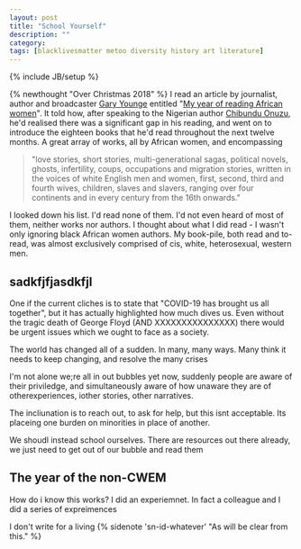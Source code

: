 ```yaml
---
layout: post
title: "School Yourself"
description: ""
category:
tags: [blacklivesmatter metoo diversity history art literature]
---
```

{% include JB/setup %}

{% newthought "Over Christmas 2018" %} I read an article by journalist, author and broadcaster [Gary Younge](https://twitter.com/garyyounge) entitled "[My year of reading African women](https://www.theguardian.com/books/2018/dec/15/novels-african-women-female-authors)".  It told how, after speaking to the Nigerian author [Chibundu Onuzu](https://www.theguardian.com/books/2017/jan/01/chibundu-onuzo-welcome-to-lagos-interview), he'd realised there was a significant gap in his reading, and went on to introduce the eighteen books that he'd read throughout the next twelve months. A great array of works, all by African women, and encompassing 

> "love stories, short stories, multi-generational sagas, political novels, ghosts, infertility, coups, occupations and migration stories, written in the voices of white English men and women, first, second, third and fourth wives, children, slaves and slavers, ranging over four continents and in every century from the 16th onwards."

I looked down his list. I'd read none of them. I'd not even heard of most of them, neither works nor authors.  I thought about what I did read - I wasn't only ignoring black African women authors. My book-pile, both read and to-read, was almost exclusively comprised of cis, white, heterosexual, western men.

## sadkfjfjasdkfjl
One if the current cliches is to state that "COVID-19 has brought us all together", but it has actually highlighted how much dives us.  Even without the tragic death of George Floyd (AND XXXXXXXXXXXXXXX) there would be urgent issues which we ought to face as a society.




The world has changed all of a sudden. In many, many ways. Many think it needs to keep changing, and resolve the many crises 

I'm not alone
we;re all in out bubbles
yet now, suddenly people are aware of their priviledge, and simultaneously aware of how unaware they are of otherexperiences, iother  stories, other narratives. 

The incliunation is to reach out, to ask for help, but this isnt acceptable. Its placeing one burden on minorities in place of another.

We shoudl instead school ourselves.  There are resources out there already, we just need to get out of our bubble and read them


## The year of the non-CWEM
How do i know this works? I did an experiemnet. In fact a colleague and I did a series of expreimences


I don't write for a living {% sidenote 'sn-id-whatever' "As will be clear from this." %}